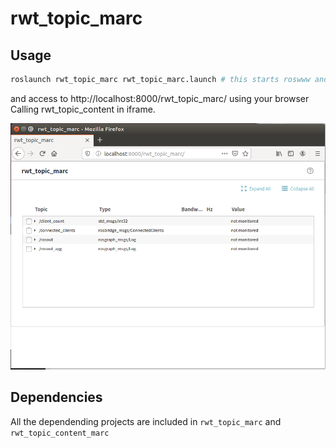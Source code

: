 rwt_topic_marc
========

Usage
-----
```sh
roslaunch rwt_topic_marc rwt_topic_marc.launch # this starts roswww and rosbridge_server and rwt_topic_content_marc
```

and access to http://localhost:8000/rwt_topic_marc/ using your browser
Calling rwt_topic_content in iframe.

![rwt_topic_marc.png](images/rwt_topic_marc.png "rwt_topic_marc.png")

Dependencies
------------
All the dependending projects are included in `rwt_topic_marc` and `rwt_topic_content_marc`

